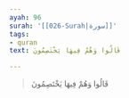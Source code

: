 ```yaml
---
ayah: 96
surah: '[[026-Surah|سورة]]'
tags:
- quran
text: قَالُوا وَهُمْ فِيهَا يَخْتَصِمُونَ

---
```

> قَالُوا وَهُمْ فِيهَا يَخْتَصِمُونَ
